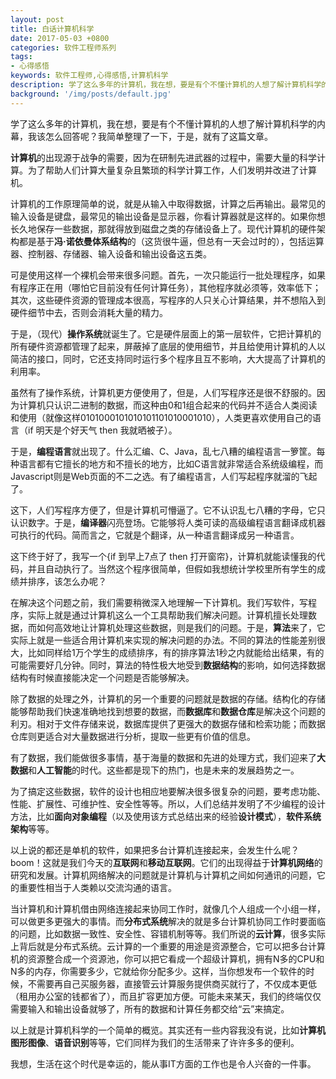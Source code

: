 ```yaml
---
layout: post
title: 白话计算机科学
date: 2017-05-03 +0800
categories: 软件工程师系列
tags: 
- 心得感悟
keywords: 软件工程师,心得感悟,计算机科学
description: 学了这么多年的计算机，我在想，要是有个不懂计算机的人想了解计算机科学的内幕，我该怎么回答呢？我简单整理了一下，于是，就有了这篇文章。
background: '/img/posts/default.jpg'
---
```

学了这么多年的计算机，我在想，要是有个不懂计算机的人想了解计算机科学的内幕，我该怎么回答呢？我简单整理了一下，于是，就有了这篇文章。

**计算机**的出现源于战争的需要，因为在研制先进武器的过程中，需要大量的科学计算。为了帮助人们计算大量复杂且繁琐的科学计算工作，人们发明并改进了计算机。

计算机的工作原理简单的说，就是从输入中取得数据，计算之后再输出。最常见的输入设备是键盘，最常见的输出设备是显示器，你看计算器就是这样的。如果你想长久地保存一些数据，那就得放到磁盘之类的存储设备上了。现代计算机的硬件架构都是基于**冯·诺依曼体系结构**的（这货很牛逼，但总有一天会过时的），包括运算器、控制器、存储器、输入设备和输出设备这五类。

可是使用这样一个裸机会带来很多问题。首先，一次只能运行一批处理程序，如果有程序正在用（哪怕它目前没有任何计算任务），其他程序就必须等，效率低下；其次，这些硬件资源的管理成本很高，写程序的人只关心计算结果，并不想陷入到硬件细节中去，否则会消耗大量的精力。

于是，（现代）**操作系统**就诞生了。它是硬件层面上的第一层软件，它把计算机的所有硬件资源都管理了起来，屏蔽掉了底层的使用细节，并且给使用计算机的人以简洁的接口，同时，它还支持同时运行多个程序且互不影响，大大提高了计算机的利用率。

虽然有了操作系统，计算机更方便使用了，但是，人们写程序还是很不舒服的。因为计算机只认识二进制的数据，而这种由0和1组合起来的代码并不适合人类阅读和使用（就像这样0101000101010101101010001010），人类更喜欢使用自己的语言（if 明天是个好天气 then 我就晒被子）。

于是，**编程语言**就出现了。什么汇编、C、Java，乱七八糟的编程语言一箩筐。每种语言都有它擅长的地方和不擅长的地方，比如C语言就非常适合系统级编程，而Javascript则是Web页面的不二之选。有了编程语言，人们写起程序就溜的飞起了。

这下，人们写程序方便了，但是计算机可懵逼了。它不认识乱七八糟的字母，它只认识数字。于是，**编译器**闪亮登场。它能够将人类可读的高级编程语言翻译成机器可执行的代码。简而言之，它就是个翻译，从一种语言翻译成另一种语言。

这下终于好了，我写一个{if 到早上7点了 then 打开窗帘}，计算机就能读懂我的代码，并且自动执行了。当然这个程序很简单，但假如我想统计学校里所有学生的成绩并排序，该怎么办呢？

在解决这个问题之前，我们需要稍微深入地理解一下计算机。我们写软件，写程序，实际上就是通过计算机这么一个工具帮助我们解决问题。计算机擅长处理数据，而如何高效地让计算机处理这些数据，则是我们的问题。于是，**算法**来了，它实际上就是一些适合用计算机来实现的解决问题的办法。不同的算法的性能差别很大，比如同样给1万个学生的成绩排序，有的排序算法1秒之内就能给出结果，有的可能需要好几分钟。同时，算法的特性极大地受到**数据结构**的影响，如何选择数据结构有时候直接能决定一个问题是否能够解决。

除了数据的处理之外，计算机的另一个重要的问题就是数据的存储。结构化的存储能够帮助我们快速准确地找到想要的数据，而**数据库**和**数据仓库**是解决这个问题的利刃。相对于文件存储来说，数据库提供了更强大的数据存储和检索功能；而数据仓库则更适合对大量数据进行分析，提取一些更有价值的信息。

有了数据，我们能做很多事情，基于海量的数据和先进的处理方式，我们迎来了**大数据**和**人工智能**的时代。这些都是现下的热门，也是未来的发展趋势之一。

为了搞定这些数据，软件的设计也相应地要解决很多很复杂的问题，要考虑功能、性能、扩展性、可维护性、安全性等等。所以，人们总结并发明了不少编程的设计方法，比如**面向对象编程**（以及使用该方式总结出来的经验**设计模式**），**软件系统架构**等等。

以上说的都还是单机的软件，如果把多台计算机连接起来，会发生什么呢？boom！这就是我们今天的**互联网**和**移动互联网**。它们的出现得益于**计算机网络**的研究和发展。计算机网络解决的问题就是计算机与计算机之间如何通讯的问题，它的重要性相当于人类赖以交流沟通的语言。

当计算机和计算机借由网络连接起来协同工作时，就像几个人组成一个小组一样，可以做更多更强大的事情。而**分布式系统**解决的就是多台计算机协同工作时要面临的问题，比如数据一致性、安全性、容错机制等等。我们所说的**云计算**，很多实际上背后就是分布式系统。云计算的一个重要的用途是资源整合，它可以把多台计算机的资源整合成一个资源池，你可以把它看成一个超级计算机，拥有N多的CPU和N多的内存，你需要多少，它就给你分配多少。这样，当你想发布一个软件的时候，不需要再自己买服务器，直接管云计算服务提供商买就行了，不仅成本更低（租用办公室的钱都省了），而且扩容更加方便。可能未来某天，我们的终端仅仅需要输入和输出设备就够了，所有的数据和计算任务都交给“云”来搞定。

以上就是计算机科学的一个简单的概览。其实还有一些内容我没有说，比如**计算机图形图像**、**语音识别**等等，它们同样为我们的生活带来了许许多多的便利。

我想，生活在这个时代是幸运的，能从事IT方面的工作也是令人兴奋的一件事。
